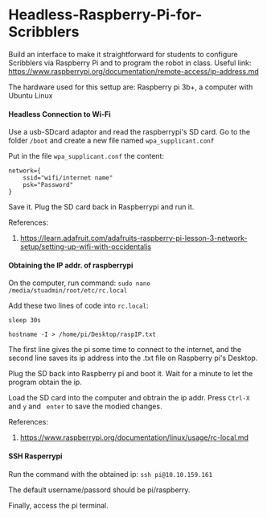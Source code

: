 # Headless-Raspberry-Pi-for-Scribblers
Build an interface to make it straightforward for students to configure Scribblers via Raspberry Pi and to program the robot in class.
Useful link: https://www.raspberrypi.org/documentation/remote-access/ip-address.md

The hardware used for this settup are:
Raspberry pi 3b+, a computer with Ubuntu Linux

#### Headless Connection to Wi-Fi 
Use a usb-SDcard adaptor and read the raspberrypi's SD card. 
Go to the folder ```/boot``` and create a new file named ```wpa_supplicant.conf```

Put in the file ```wpa_supplicant.conf``` the content:
```
network={
    ssid="wifi/internet name"
    psk="Password"
}
```

Save it. Plug the SD card back in Raspberrypi and run it. 

References:
1) https://learn.adafruit.com/adafruits-raspberry-pi-lesson-3-network-setup/setting-up-wifi-with-occidentalis


#### Obtaining the IP addr. of raspberrypi

On the computer, run command:
```sudo nano /media/stuadmin/root/etc/rc.local```

Add these two lines of code into ```rc.local```:

```sleep 30s```

```hostname -I > /home/pi/Desktop/raspIP.txt```

The first line gives the pi some time to connect to the internet, and the second line saves its ip address into the .txt file on Raspberry pi's Desktop.

Plug the SD back into Raspberry pi and boot it. Wait for a minute to let the program obtain the ip. 

Load the SD card into the computer and obtrain the ip addr. Press ```Ctrl-X``` and ```y``` and ``` enter``` to save the modied changes.


References:
1) https://www.raspberrypi.org/documentation/linux/usage/rc-local.md

#### SSH Rasperrypi
Run the command with the obtained ip:
```ssh pi@10.10.159.161```

The default username/passord should be pi/raspberry.

Finally, access the pi terminal.
